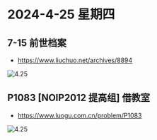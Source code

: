 # 2024-4-25 星期四

## 7-15 前世档案

- https://www.liuchuo.net/archives/8894

![4.25](https://img2.imgtp.com/2024/04/25/yudbwrnI.png)

## P1083 [NOIP2012 提高组] 借教室

- https://www.luogu.com.cn/problem/P1083

![4.25](https://img2.imgtp.com/2024/04/25/2dMDeZgp.png)